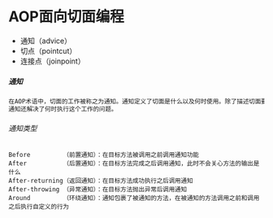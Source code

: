 # AOP面向切面编程
- 通知（advice）
- 切点（pointcut）
- 连接点（joinpoint）


##### 通知
```java
在AOP术语中，切面的工作被称之为通知。通知定义了切面是什么以及何时使用。除了描述切面要完成的工作，
通知还解决了何时执行这个工作的问题。
```
###### 通知类型
```
Before         （前置通知）：在目标方法被调用之前调用通知功能
After          （后置通知）：在目标方法完成之后调用通知，此时不会关心方法的输出是什么
After-returning（返回通知）：在目标方法成功执行之后调用通知
After-throwing （异常通知）：在目标方法抛出异常后调用通知
Around         （环绕通知）：通知包裹了被通知的方法，在被通知的方法调用之前和调用之后执行自定义的行为
```
